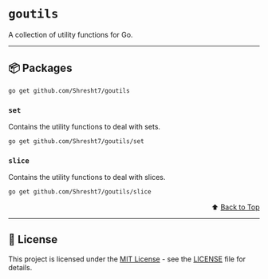 # `goutils`

A collection of utility functions for Go.

---

## 📦 Packages

```sh
go get github.com/Shresht7/goutils
```

### `set`

Contains the utility functions to deal with sets.

```sh
go get github.com/Shresht7/goutils/set
```

### `slice`

Contains the utility functions to deal with slices.

```sh
go get github.com/Shresht7/goutils/slice
```

<div align="right">

⬆️ [Back to Top][top]

</div>

---

## 📑 License

This project is licensed under the [MIT License](LICENSE) - see the [LICENSE](LICENSE) file for details.



<!-- LINKS -->

[top]: #slice
